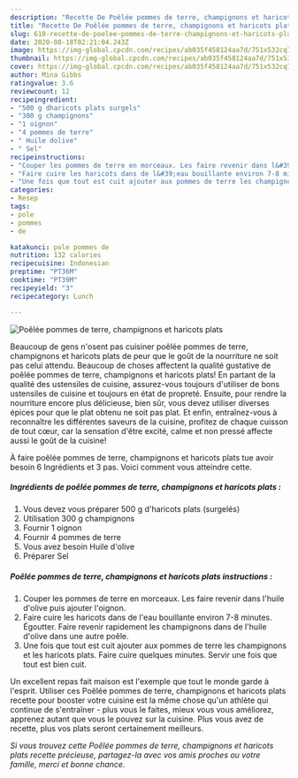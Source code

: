 ```yaml
---
description: "Recette De Poêlée pommes de terre, champignons et haricots plats"
title: "Recette De Poêlée pommes de terre, champignons et haricots plats"
slug: 610-recette-de-poelee-pommes-de-terre-champignons-et-haricots-plats
date: 2020-08-18T02:21:04.243Z
image: https://img-global.cpcdn.com/recipes/ab035f458124aa7d/751x532cq70/poelee-pommes-de-terre-champignons-et-haricots-plats-photo-principale-de-la-recette.jpg
thumbnail: https://img-global.cpcdn.com/recipes/ab035f458124aa7d/751x532cq70/poelee-pommes-de-terre-champignons-et-haricots-plats-photo-principale-de-la-recette.jpg
cover: https://img-global.cpcdn.com/recipes/ab035f458124aa7d/751x532cq70/poelee-pommes-de-terre-champignons-et-haricots-plats-photo-principale-de-la-recette.jpg
author: Mina Gibbs
ratingvalue: 3.6
reviewcount: 12
recipeingredient:
- "500 g dharicots plats surgels"
- "300 g champignons"
- "1 oignon"
- "4 pommes de terre"
- " Huile dolive"
- " Sel"
recipeinstructions:
- "Couper les pommes de terre en morceaux. Les faire revenir dans l&#39;huile d&#39;olive puis ajouter l&#39;oignon."
- "Faire cuire les haricots dans de l&#39;eau bouillante environ 7-8 minutes. Égoutter. Faire revenir rapidement les champignons dans de l&#39;huile d&#39;olive dans une autre poêle."
- "Une fois que tout est cuit ajouter aux pommes de terre les champignons et les haricots plats. Faire cuire quelques minutes. Servir une fois que tout est bien cuit."
categories:
- Resep
tags:
- pole
- pommes
- de

katakunci: pole pommes de 
nutrition: 132 calories
recipecuisine: Indonesian
preptime: "PT36M"
cooktime: "PT39M"
recipeyield: "3"
recipecategory: Lunch

---
```



![Poêlée pommes de terre, champignons et haricots plats](https://img-global.cpcdn.com/recipes/ab035f458124aa7d/751x532cq70/poelee-pommes-de-terre-champignons-et-haricots-plats-photo-principale-de-la-recette.jpg)

Beaucoup de gens n'osent pas cuisiner poêlée pommes de terre, champignons et haricots plats de peur que le goût de la nourriture ne soit pas celui attendu. Beaucoup de choses affectent la qualité gustative de poêlée pommes de terre, champignons et haricots plats! En partant de la qualité des ustensiles de cuisine, assurez-vous toujours d'utiliser de bons ustensiles de cuisine et toujours en état de propreté. Ensuite, pour rendre la nourriture encore plus délicieuse, bien sûr, vous devez utiliser diverses épices pour que le plat obtenu ne soit pas plat. Et enfin, entraînez-vous à reconnaître les différentes saveurs de la cuisine, profitez de chaque cuisson de tout cœur, car la sensation d'être excité, calme et non pressé affecte aussi le goût de la cuisine!

<!--inarticleads1-->

À faire poêlée pommes de terre, champignons et haricots plats tue avoir besoin 6 Ingrédients et 3 pas. Voici comment vous atteindre cette.

##### Ingrédients de poêlée pommes de terre, champignons et haricots plats :

1. Vous devez vous préparer 500 g d&#39;haricots plats (surgelés)
1. Utilisation 300 g champignons
1. Fournir 1 oignon
1. Fournir 4 pommes de terre
1. Vous avez besoin  Huile d&#39;olive
1. Préparer  Sel




<!--inarticleads2-->

##### Poêlée pommes de terre, champignons et haricots plats instructions :

1. Couper les pommes de terre en morceaux. Les faire revenir dans l&#39;huile d&#39;olive puis ajouter l&#39;oignon.
1. Faire cuire les haricots dans de l&#39;eau bouillante environ 7-8 minutes. Égoutter. Faire revenir rapidement les champignons dans de l&#39;huile d&#39;olive dans une autre poêle.
1. Une fois que tout est cuit ajouter aux pommes de terre les champignons et les haricots plats. Faire cuire quelques minutes. Servir une fois que tout est bien cuit.




<!--inarticleads1-->

<p>
Un excellent repas fait maison est l'exemple que tout le monde garde à l'esprit. Utiliser ces Poêlée pommes de terre, champignons et haricots plats recette pour booster votre cuisine est la même chose qu'un athlète qui continue de s'entraîner - plus vous le faites, mieux vous vous améliorez, apprenez autant que vous le pouvez sur la cuisine. Plus vous avez de recette, plus vos plats seront certainement meilleurs.
</p>

<p>
<i>Si vous trouvez cette Poêlée pommes de terre, champignons et haricots plats recette précieuse, partagez-la avec vos amis proches ou votre famille, merci et bonne chance.</i>
</p>
